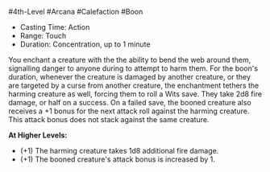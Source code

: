 #4th-Level #Arcana #Calefaction #Boon
 
- Casting Time: Action
- Range: Touch
- Duration: Concentration, up to 1 minute  

You enchant a creature with the the ability to bend the web around them, signalling danger to anyone during to attempt to harm them. 
For the boon's duration, whenever the creature is damaged by another creature, or they are targeted by a curse from another creature, the enchantment tethers the harming creature as well, forcing them to roll a Wits save. They take 2d8 fire damage, or half on a success. On a failed save, the booned creature also receives a +1 bonus for the next attack roll against the harming creature. This attack bonus does not stack against the same creature.
 
**At Higher Levels:** 
* (+1) The harming creature takes 1d8 additional fire damage.
* (+1) The booned creature's attack bonus is increased by 1.